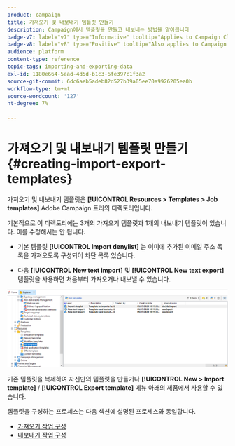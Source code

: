 ```yaml
---
product: campaign
title: 가져오기 및 내보내기 템플릿 만들기
description: Campaign에서 템플릿을 만들고 내보내는 방법을 알아봅니다
badge-v7: label="v7" type="Informative" tooltip="Applies to Campaign Classic v7"
badge-v8: label="v8" type="Positive" tooltip="Also applies to Campaign v8"
audience: platform
content-type: reference
topic-tags: importing-and-exporting-data
exl-id: 1180e664-5ead-4d5d-b1c3-6fe397c1f3a2
source-git-commit: 6dc6aeb5adeb82d527b39a05ee70a9926205ea0b
workflow-type: tm+mt
source-wordcount: '127'
ht-degree: 7%

---
```


# 가져오기 및 내보내기 템플릿 만들기 {#creating-import-export-templates}



가져오기 및 내보내기 템플릿은 **[!UICONTROL Resources > Templates > Job templates]** Adobe Campaign 트리의 디렉토리입니다.

기본적으로 이 디렉토리에는 3개의 가져오기 템플릿과 1개의 내보내기 템플릿이 있습니다. 이를 수정해서는 안 됩니다.

* 기본 템플릿 **[!UICONTROL Import denylist]** 는 이미에 추가된 이메일 주소 목록을 가져오도록 구성되어 차단 목록 있습니다.

* 다음 **[!UICONTROL New text import]** 및 **[!UICONTROL New text export]** 템플릿을 사용하면 처음부터 가져오거나 내보낼 수 있습니다.

![](assets/s_ncs_user_export_wizard_template_create.png)

기존 템플릿을 복제하여 자신만의 템플릿을 만들거나 **[!UICONTROL New > Import template]** / **[!UICONTROL Export template]** 메뉴 아래의 제품에서 사용할 수 있습니다.

템플릿을 구성하는 프로세스는 다음 섹션에 설명된 프로세스와 동일합니다.

* [가져오기 작업 구성](../../platform/using/executing-import-jobs.md)
* [내보내기 작업 구성](../../platform/using/executing-export-jobs.md)
